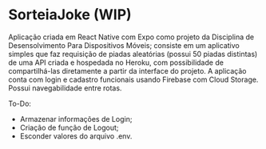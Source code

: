 # SorteiaJoke (WIP)

Aplicação criada em React Native com Expo como projeto da Disciplina de Desensolvimento Para Dispositivos Móveis; consiste em um aplicativo simples que faz requisição de piadas aleatórias (possui 50 piadas distintas) de uma API criada e hospedada no Heroku, com possibilidade de compartilhá-las diretamente a partir da interface do projeto. A aplicação conta com login e cadastro funcionais usando Firebase com Cloud Storage. Possui navegabilidade entre rotas.

To-Do:
- Armazenar informações de Login;
- Criação de função de Logout;
- Esconder valores do arquivo .env.
